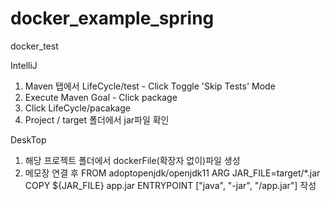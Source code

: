 # docker_example_spring
docker_test

IntelliJ 
 1. Maven 탭에서 LifeCycle/test - Click Toggle 'Skip Tests' Mode 
 2. Execute Maven Goal - Click package
 3. Click LifeCycle/pacakage
 4. Project / target 폴더에서 jar파일 확인 

DeskTop
1. 해당 프로젝트 폴더에서 dockerFile(확장자 없이)파일 생성
2. 메모장 연결 후  FROM adoptopenjdk/openjdk11
                  ARG JAR_FILE=target/*.jar
                  COPY ${JAR_FILE} app.jar
                  ENTRYPOINT ["java", "-jar", "/app.jar"]
                  작성

